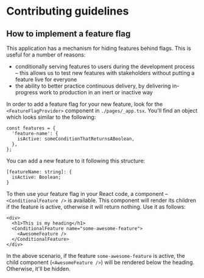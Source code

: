 # Contributing guidelines

## How to implement a feature flag

This application has a mechanism for hiding features behind flags. This is useful for a number of reasons:

- conditionally serving features to users during the development process – this allows us to test new features with stakeholders without putting a feature live for everyone
- the ability to better practice continuous delivery, by delivering in-progress work to production in an inert or inactive way

In order to add a feature flag for your new feature, look for the `<FeatureFlagProvider>` component in `./pages/_app.tsx`. You'll find an object which looks similar to the following:

```tsx
const features = {
  'feature-name': {
    isActive: someConditionThatReturnsABoolean,
  },
};
```

You can add a new feature to it following this structure:

```tsx
[featureName: string]: {
  isActive: Boolean;
}
```

To then use your feature flag in your React code, a component – `<ConditionalFeature />` is available. This component will render its children if the feature is active, otherwise it will return nothing. Use it as follows:

```tsx
<div>
  <h1>This is my heading</h1>
  <ConditionalFeature name="some-awesome-feature">
    <AwesomeFeature />
  </ConditionalFeature>
</div>
```

In the above scenario, if the feature `some-awesome-feature` is active, the child component (`<AwesomeFeature />`) will be rendered below the heading. Otherwise, it'll be hidden.
